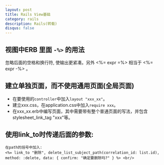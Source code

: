 ```yaml
---
layout: post
title: Rails View基础
category: rails
description: Rails(转载)
disqus: false
---
```


## 视图中ERB 里面 `-%>` 的用法      
忽略后面的空格和换行符, 使输出更紧凑。另外 <%= expr =%> 相当于 <%= expr -%> 。  


## 建立单独页面，而不使用通用页面(全局页面)
* 在要使用的`controller`中加入`layout "xxx_xx"`。
* 建立xxx.css，在application.css中加入`require xxx`。
* 在xxx_xx.erb中编写页面，其中需要带有整个普通页面的写法，并包含stylesheet_link_tag "xxx"等。


## 使用link_to时传递后面的参数: 

```
在path的括号中加入:
<%= link_to "删除", delete_list_subject_path(correlation_id: list.id), method: :delete, data: { confirm: "确定要删除吗?" } %> <br/>
```